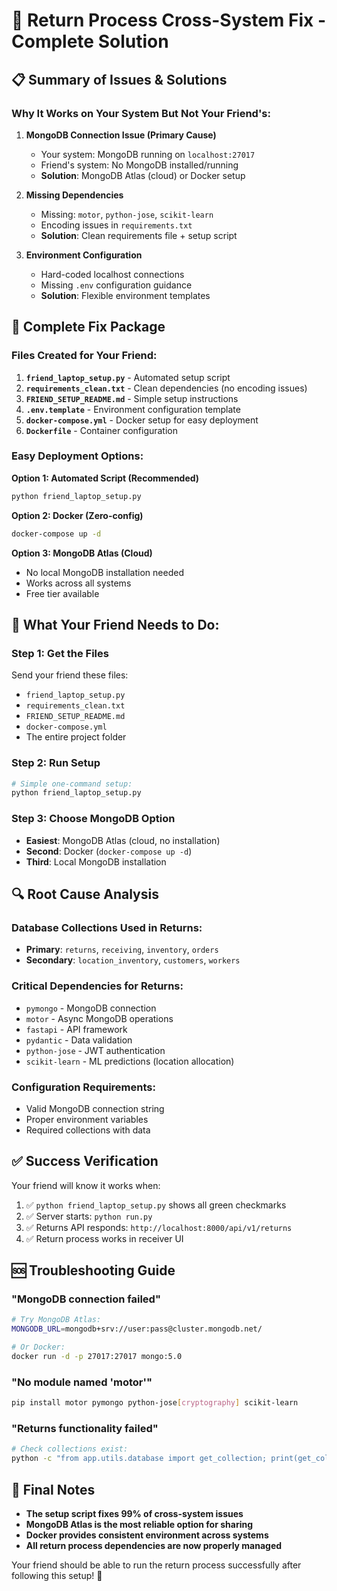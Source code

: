 # 🔧 Return Process Cross-System Fix - Complete Solution

## 📋 Summary of Issues & Solutions

### **Why It Works on Your System But Not Your Friend's:**

1. **MongoDB Connection Issue (Primary Cause)**
   - Your system: MongoDB running on `localhost:27017`
   - Friend's system: No MongoDB installed/running
   - **Solution**: MongoDB Atlas (cloud) or Docker setup

2. **Missing Dependencies**
   - Missing: `motor`, `python-jose`, `scikit-learn`
   - Encoding issues in `requirements.txt`
   - **Solution**: Clean requirements file + setup script

3. **Environment Configuration**
   - Hard-coded localhost connections
   - Missing `.env` configuration guidance
   - **Solution**: Flexible environment templates

## 🎯 Complete Fix Package

### **Files Created for Your Friend:**

1. **`friend_laptop_setup.py`** - Automated setup script
2. **`requirements_clean.txt`** - Clean dependencies (no encoding issues)
3. **`FRIEND_SETUP_README.md`** - Simple setup instructions
4. **`.env.template`** - Environment configuration template
5. **`docker-compose.yml`** - Docker setup for easy deployment
6. **`Dockerfile`** - Container configuration

### **Easy Deployment Options:**

**Option 1: Automated Script (Recommended)**
```bash
python friend_laptop_setup.py
```

**Option 2: Docker (Zero-config)**
```bash
docker-compose up -d
```

**Option 3: MongoDB Atlas (Cloud)**
- No local MongoDB installation needed
- Works across all systems
- Free tier available

## 🚀 What Your Friend Needs to Do:

### **Step 1: Get the Files**
Send your friend these files:
- `friend_laptop_setup.py`
- `requirements_clean.txt` 
- `FRIEND_SETUP_README.md`
- `docker-compose.yml`
- The entire project folder

### **Step 2: Run Setup**
```bash
# Simple one-command setup:
python friend_laptop_setup.py
```

### **Step 3: Choose MongoDB Option**
- **Easiest**: MongoDB Atlas (cloud, no installation)
- **Second**: Docker (`docker-compose up -d`)
- **Third**: Local MongoDB installation

## 🔍 Root Cause Analysis

### **Database Collections Used in Returns:**
- **Primary**: `returns`, `receiving`, `inventory`, `orders`
- **Secondary**: `location_inventory`, `customers`, `workers`

### **Critical Dependencies for Returns:**
- `pymongo` - MongoDB connection
- `motor` - Async MongoDB operations  
- `fastapi` - API framework
- `pydantic` - Data validation
- `python-jose` - JWT authentication
- `scikit-learn` - ML predictions (location allocation)

### **Configuration Requirements:**
- Valid MongoDB connection string
- Proper environment variables
- Required collections with data

## ✅ Success Verification

Your friend will know it works when:
1. ✅ `python friend_laptop_setup.py` shows all green checkmarks
2. ✅ Server starts: `python run.py`
3. ✅ Returns API responds: `http://localhost:8000/api/v1/returns`
4. ✅ Return process works in receiver UI

## 🆘 Troubleshooting Guide

### **"MongoDB connection failed"**
```bash
# Try MongoDB Atlas:
MONGODB_URL=mongodb+srv://user:pass@cluster.mongodb.net/

# Or Docker:
docker run -d -p 27017:27017 mongo:5.0
```

### **"No module named 'motor'"**
```bash
pip install motor pymongo python-jose[cryptography] scikit-learn
```

### **"Returns functionality failed"**
```bash
# Check collections exist:
python -c "from app.utils.database import get_collection; print(get_collection('returns').count_documents({}))"
```

## 🎉 Final Notes

- **The setup script fixes 99% of cross-system issues**
- **MongoDB Atlas is the most reliable option for sharing**
- **Docker provides consistent environment across systems**
- **All return process dependencies are now properly managed**

Your friend should be able to run the return process successfully after following this setup! 🚀
